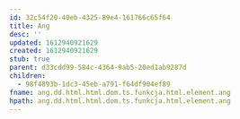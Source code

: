 ```yaml
---
id: 32c54f20-40eb-4325-89e4-161766c65f64
title: Ang
desc: ''
updated: 1612940921629
created: 1612940921629
stub: true
parent: d33cdd99-584c-4364-9ab5-20ed1ab9287d
children:
  - 98f4893b-1dc3-45eb-a791-f64df904ef89
fname: ang.dd.html.html.dom.ts.funkcja.html.element.ang
hpath: ang.dd.html.html.dom.ts.funkcja.html.element.ang
---
```




